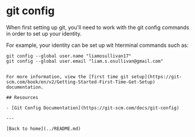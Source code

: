 # git config

When first setting up git, you'll need to work with the git config commands in order to set up your identity.

For example, your identity can be set up wit hterminal commands such as:

```
git config --global user.name "liamosullivan17"
git config --global user.email "liam.s.osullivan@gmail.com"


For more information, view the [first time git setup](https://git-scm.com/book/en/v2/Getting-Started-First-Time-Get-Setup) documentation.

## Resources

- [Git Config Documentation](https://git-scm.com/docs/git-config)

---

[Back to home](../README.md)